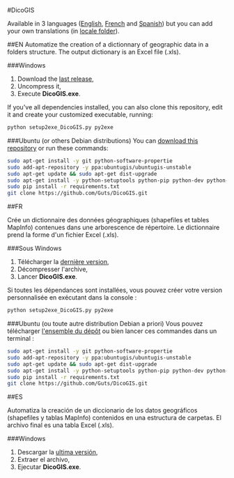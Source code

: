 ﻿#DicoGIS

Available in 3 languages ([English](#en), [French](#fr) and [Spanish](#es)) but you can add your own translations (in [locale folder](https://github.com/Guts/DicoGIS/tree/master/data/locale)).

##EN
Automatize the creation of a dictionnary of geographic data in a folders structure. The output dictionary is an Excel file (.xls).

###Windows
 1. Download the [last release](https://github.com/Guts/DicoGIS/releases),
 2. Uncompress it,
 3. Execute **DicoGIS.exe**.

If you've all dependencies installed, you can also clone this repository, edit it and create your customized executable, running:
```bash
python setup2exe_DicoGIS.py py2exe
```

###Ubuntu (or others Debian distributions)
You can [download this repository](https://github.com/Guts/DicoGIS/archive/master.zip) or run these commands:
```bash
sudo apt-get install -y git python-software-propertie
sudo add-apt-repository -y ppa:ubuntugis/ubuntugis-unstable
sudo apt-get update && sudo apt-get dist-upgrade
sudo apt-get install -y python-setuptools python-pip python-dev python-tk python-gdal
sudo pip install -r requirements.txt
git clone https://github.com/Guts/DicoGIS.git
```

##FR

Crée un dictionnaire des données géographiques (shapefiles et tables MapInfo) contenues dans une arborescence de répertoire. Le dictionnaire prend la forme d'un fichier Excel (.xls).

###Sous Windows
 1. Télécharger la [dernière version](https://github.com/Guts/DicoGIS/releases),
 2. Décompresser l'archive,
 3. Lancer **DicoGIS.exe**.

Si toutes les dépendances sont installées, vous pouvez créer votre version personnalisée en exécutant dans la console :
```bash
python setup2exe_DicoGIS.py py2exe
```

###Ubuntu (ou toute autre distribution Debian a priori)
Vous pouvez télécharger [l'ensemble du dépôt](https://github.com/Guts/DicoGIS/archive/master.zip) ou bien lancer ces commandes dans un terminal :
```bash
sudo apt-get install -y git python-software-propertie
sudo add-apt-repository -y ppa:ubuntugis/ubuntugis-unstable
sudo apt-get update && sudo apt-get dist-upgrade
sudo apt-get install -y python-setuptools python-pip python-dev python-tk python-gdal
sudo pip install -r requirements.txt
git clone https://github.com/Guts/DicoGIS.git
```

##ES

Automatiza la creación de un diccionario de los datos geográficos (shapefiles y tablas MapInfo) contenidos en una estructura de carpetas. El archivo final es una tabla Excel (.xls).

###Windows
 1. Descargar la [ultima versión](https://github.com/Guts/DicoGIS/releases),
 2. Extraer el archivo,
 3. Ejecutar **DicoGIS.exe**.
